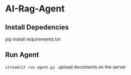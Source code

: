 # AI-Rag-Agent

## Install Depedencies
pip install requirements.txt

## Run Agent
<code>streamlit run agent.py </code>
upload documents on the server
